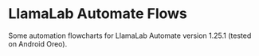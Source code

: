 # LlamaLab Automate Flows
Some automation flowcharts for LlamaLab Automate version 1.25.1 (tested on Android Oreo).
